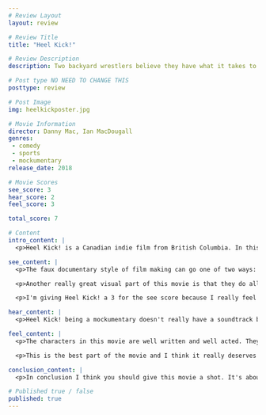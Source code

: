 ```yaml
---
# Review Layout
layout: review

# Review Title
title: "Heel Kick!"

# Review Description
description: Two backyard wrestlers believe they have what it takes to be real wrestlers are followed around by a documentary crew.

# Post type NO NEED TO CHANGE THIS
posttype: review

# Post Image
img: heelkickposter.jpg

# Movie Information
director: Danny Mac, Ian MacDougall
genres:
 - comedy
 - sports
 - mockumentary
release_date: 2018

# Movie Scores
see_score: 3
hear_score: 2
feel_score: 3

total_score: 7

# Content
intro_content: |
  <p>Heel Kick! is a Canadian indie film from British Columbia. In this mockumentary style film we follow two burnout friends, Reggie (played by Danny Mac) and Maurice (played by Chris Wilcox), who believe they can make it as pro wrestlers. The big problem is they are actually terrible and may not have what it takes to go pro.</p>

see_content: |
  <p>The faux documentary style of film making can go one of two ways: it can feel like a real documentary and be actually believable even with the somewhat silly or comical nature of the characters, or it can be just be another movie that has a few single camera scenes that tries to be documentary. This is the big difference between what makes old seasons of Trailer Park Boys feel so real vs the Netflix seasons and how they just feel like another sitcom or something. I'm happy to say that Heel Kick! does the former and does such a great job with the documentary style that it legitimately feels real.</p>

  <p>Another really great visual part of this movie is that they do all their own stunts and it really shows. Especially with some of the more intense wrestling scenes, like a jump off the roof onto a homemade wrestling ring. Another great mention is a scene where one character drinks raw eggs. These scenes really add to the real feeling of this movie. You really feel like the characters are real and that what you are watching is real.</p>

  <p>I'm giving Heel Kick! a 3 for the see score because I really feel like they put in serious effort to make the documentary style feel legitimate and real. I believe they really took advantage of the tools they had to make this movie look and feel the way it does.</p>

hear_content: |
  <p>Heel Kick! being a mockumentary doesn't really have a soundtrack but there a few scenes with some well placed music. The audio for the movie fits the style well but doesn't really do anything above and beyond here. Everything is good and I give it a 2 because of that. Maybe I'm being unfair because I don't really even know how this style movie could actually push that boundary. But a 2 is still a good score and there is nothing wrong with that.</p>

feel_content: |
  <p>The characters in this movie are well written and well acted. They feel genuine and real. You know people like these characters and you can relate to them. The acting is what really sells it. It just feels so real and I love that. It really reminds me of old Trailer Park Boys. You have met or maybe even grew up with people just like these characters. They may be dumb or silly or even just ridiculous but they are believable.</p>

  <p>This is the best part of the movie and I think it really deserves a score of 3. I keep saying it feels real and I really wanna push that point home. These characters are goofy and dumb but they are so genuine and you just want them to win. You root for them and you believe in their story. It's really something special.</p>

conclusion_content: |
  <p>In conclusion I think you should give this movie a shot. It's about backyard wrestlers trying to go pro but you really don't need to be a fan of wrestling to enjoy this movie, I certainly am not a big wrestling fan. If you liked old school Trailer Park Boys, or even just that style of mockumentary film making you will likely really like this movie and have a lot of laughs.</p>

# Published true / false
published: true
---
```

